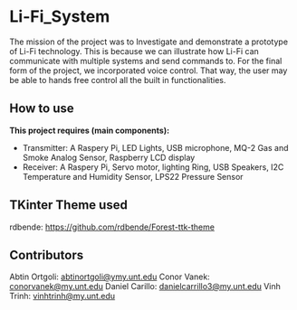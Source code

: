 # Li-Fi_System

The mission of the project was to Investigate and demonstrate a prototype of Li-Fi technology. This is because we can illustrate how Li-Fi can communicate with multiple systems and send commands to. For the final form of the project, we incorporated voice control. That way, the user may be able to hands free control all the built in functionalities.

## How to use

**This project requires (main components):** <br>
- Transmitter: A Raspery Pi, LED Lights, USB microphone, MQ-2 Gas and Smoke Analog Sensor, Raspberry LCD display <br>
- Receiver:    A Raspery Pi, Servo motor, lighting Ring, USB Speakers, I2C Temperature and Humidity Sensor, LPS22 Pressure Sensor <br>

## TKinter Theme used

rdbende: https://github.com/rdbende/Forest-ttk-theme

## Contributors

Abtin Ortgoli:  abtinortgoli@ymy.unt.edu
Conor Vanek:    conorvanek@my.unt.edu
Daniel Carillo: danielcarrillo3@my.unt.edu
Vinh Trinh:     vinhtrinh@my.unt.edu
